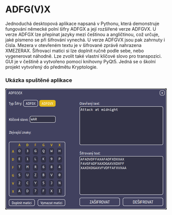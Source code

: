 # ADFG(V)X
Jednoduchá desktopová aplikace napsaná v Pythonu, která demonstruje fungování německé polní šifry ADFGX a její rozšířené verze ADFGVX. U verze ADFGX lze přepínat jazyky mezi češtinou a angličtinou, což určuje, jaké písmeno se při šifrování vynechá. U verze ADFGVX jsou pak zahrnuty i čísla. Mezera v otevřeném textu je v šifrované zprávě nahrazena XMEZERAX. Šifrovací matici si lze doplnit ručně podle sebe, nebo vygenerovat náhodně. Lze zvolit také vlastní klíčové slovo pro transpozici. GUI je v češtině a vytvořeno pomocí knihovny PyQt5. Jedná se o školní projekt vytvořený do předmětu Kryptologie.

### Ukázka spuštěné aplikace
![Alt ADFGVX](ADFGVX.png)
